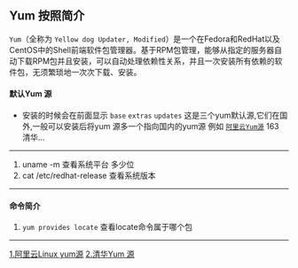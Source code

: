 Yum 按照简介
----
`Yum`（全称为 `Yellow dog Updater, Modified`）是一个在Fedora和RedHat以及CentOS中的Shell前端软件包管理器。基于RPM包管理，能够从指定的服务器自动下载RPM包并且安装，可以自动处理依赖性关系，并且一次安装所有依赖的软件包，无须繁琐地一次次下载、安装。<br/>

#### 默认Yum 源
* 安装的时候会在前面显示 `base` `extras` `updates` 这是三个yum默认源,它们在国外,一般可以安装后将yum 源多一个指向国内的yum源 例如 [`阿里云Yum源`](https://mirrors.aliyun.com/centos/) 163 清华...
----
1. uname -m 查看系统平台 多少位
2. cat /etc/redhat-release 查看系统版本

----
#### 命令简介
1. `yum provides locate` 查看locate命令属于哪个包 <br/>

-----
[1.阿里云Linux yum源](https://opsx.alibaba.com/mirror)  [2.清华Yum 源](https://mirrors.tuna.tsinghua.edu.cn/)
